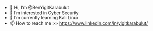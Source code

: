 - 👋 Hi, I’m @BenYigitKarabulut
- 👀 I’m interested in Cyber Security
- 🌱 I’m currently learning Kali Linux
- 📫 How to reach me >> https://www.linkedin.com/in/yigitkarabulut/

<!---
BenYigitKarabulut/BenYigitKarabulut is a ✨ special ✨ repository because its `README.md` (this file) appears on your GitHub profile.
You can click the Preview link to take a look at your changes.
--->
